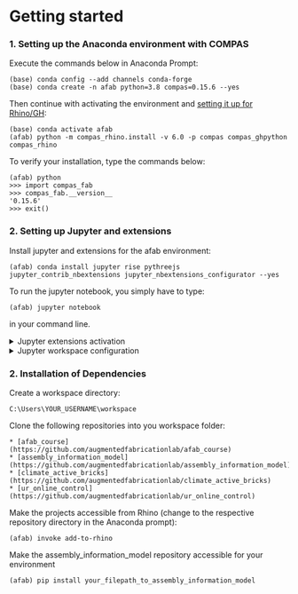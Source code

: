 # Getting started

### 1. Setting up the Anaconda environment with COMPAS

Execute the commands below in Anaconda Prompt:
	
	(base) conda config --add channels conda-forge
	(base) conda create -n afab python=3.8 compas=0.15.6 --yes

Then continue with activating the environment and [setting it up for Rhino/GH]((https://compas-dev.github.io/main/gettingstarted/cad/rhino.html)):
	
	(base) conda activate afab
	(afab) python -m compas_rhino.install -v 6.0 -p compas compas_ghpython compas_rhino
    
To verify your installation, type the commands below:

	(afab) python
	>>> import compas_fab
	>>> compas_fab.__version__
	'0.15.6'
	>>> exit()

### 2. Setting up Jupyter and extensions

Install jupyter and extensions for the afab environment:

    (afab) conda install jupyter rise pythreejs jupyter_contrib_nbextensions jupyter_nbextensions_configurator --yes

To run the jupyter notebook, you simply have to type:

    (afab) jupyter notebook

in your command line.

<details>
<summary>Jupyter extensions activation</summary>
<br>
After installing, you can observe a new tab Nbextensions added to the menu (last entry under "Edit"), in which you can activate the extensions.
</details>

<details>
<summary>Jupyter workspace configuration</summary>
<br>
To configure the workspace, type

    (afab) jupyter notebook --generate-config

This writes a default configuration file into:

`%HOMEPATH%\.jupyter\jupyter_notebook_config.py` (on windows)

If you want jupyter to open in a different directory, then change the following line:

    c.NotebookApp.notebook_dir = 'YOUR_PREFERRED_PATH'
    
</details>

### 2. Installation of Dependencies

Create a workspace directory:
	
	C:\Users\YOUR_USERNAME\workspace

Clone the following repositories into you workspace folder:

	* [afab_course](https://github.com/augmentedfabricationlab/afab_course)
	* [assembly_information_model](https://github.com/augmentedfabricationlab/assembly_information_model)
	* [climate_active_bricks](https://github.com/augmentedfabricationlab/climate_active_bricks)
	* [ur_online_control](https://github.com/augmentedfabricationlab/ur_online_control)

Make the projects accessible from Rhino (change to the respective repository directory in the Anaconda prompt):

	(afab) invoke add-to-rhino
	
Make the assembly_information_model repository accessible for your environment 	
	
	(afab) pip install your_filepath_to_assembly_information_model 





	
    






